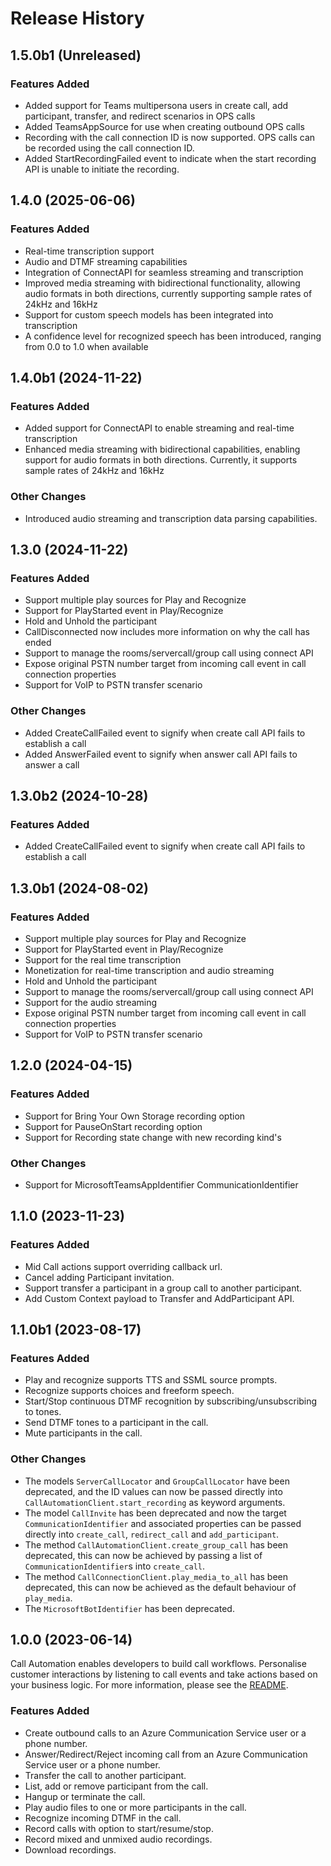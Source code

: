 # Release History

## 1.5.0b1 (Unreleased)

### Features Added

- Added support for Teams multipersona users in create call, add participant, transfer, and redirect scenarios in OPS calls
- Added TeamsAppSource for use when creating outbound OPS calls
- Recording with the call connection ID is now supported. OPS calls can be recorded using the call connection ID.
- Added StartRecordingFailed event to indicate when the start recording API is unable to initiate the recording.

## 1.4.0 (2025-06-06)
 
### Features Added
 
- Real-time transcription support
- Audio and DTMF streaming capabilities
- Integration of ConnectAPI for seamless streaming and transcription
- Improved media streaming with bidirectional functionality, allowing audio formats in both directions, currently supporting sample rates of 24kHz and 16kHz
- Support for custom speech models has been integrated into transcription
- A confidence level for recognized speech has been introduced, ranging from 0.0 to 1.0 when available

## 1.4.0b1 (2024-11-22)

### Features Added

- Added support for ConnectAPI to enable streaming and real-time transcription
- Enhanced media streaming with bidirectional capabilities, enabling support for audio formats in both directions. Currently, it supports sample rates of 24kHz and 16kHz

### Other Changes

- Introduced audio streaming and transcription data parsing capabilities.

## 1.3.0 (2024-11-22)

### Features Added

- Support multiple play sources for Play and Recognize
- Support for PlayStarted event in Play/Recognize
- Hold and Unhold the participant
- CallDisconnected now includes more information on why the call has ended
- Support to manage the rooms/servercall/group call using connect API
- Expose original PSTN number target from incoming call event in call connection properties
- Support for VoIP to PSTN transfer scenario

### Other Changes

- Added CreateCallFailed event to signify when create call API fails to establish a call
- Added AnswerFailed event to signify when answer call API fails to answer a call

## 1.3.0b2 (2024-10-28)

### Features Added

- Added CreateCallFailed event to signify when create call API fails to establish a call

## 1.3.0b1 (2024-08-02)

### Features Added

- Support multiple play sources for Play and Recognize
- Support for PlayStarted event in Play/Recognize
- Support for the real time transcription
- Monetization for real-time transcription and audio streaming
- Hold and Unhold the participant
- Support to manage the rooms/servercall/group call using connect API
- Support for the audio streaming
- Expose original PSTN number target from incoming call event in call connection properties
- Support for VoIP to PSTN transfer scenario

## 1.2.0 (2024-04-15)

### Features Added

- Support for Bring Your Own Storage recording option
- Support for PauseOnStart recording option 
- Support for Recording state change with new recording kind's

### Other Changes
- Support for MicrosoftTeamsAppIdentifier CommunicationIdentifier

## 1.1.0 (2023-11-23)
### Features Added
- Mid Call actions support overriding callback url.
- Cancel adding Participant invitation.
- Support transfer a participant in a group call to another participant.
- Add Custom Context payload to Transfer and AddParticipant API.

## 1.1.0b1 (2023-08-17)
### Features Added
- Play and recognize supports TTS and SSML source prompts.
- Recognize supports choices and freeform speech.
- Start/Stop continuous DTMF recognition by subscribing/unsubscribing to tones.
- Send DTMF tones to a participant in the call.
- Mute participants in the call.

### Other Changes
- The models `ServerCallLocator` and `GroupCallLocator` have been deprecated, and the ID values can now be passed directly into `CallAutomationClient.start_recording` as keyword arguments.
- The model `CallInvite` has been deprecated and now the target `CommunicationIdentifier` and associated properties can be passed directly into `create_call`, `redirect_call` and `add_participant`.
- The method `CallAutomationClient.create_group_call` has been deprecated, this can now be achieved by passing a list of `CommunicationIdentifier`s into `create_call`.
- The method `CallConnectionClient.play_media_to_all` has been deprecated, this can now be achieved as the default behaviour of `play_media`.
- The `MicrosoftBotIdentifier` has been deprecated.

## 1.0.0 (2023-06-14)
Call Automation enables developers to build call workflows. Personalise customer interactions by listening to call events and take actions based on your business logic. For more information, please see the [README][read_me].

### Features Added
- Create outbound calls to an Azure Communication Service user or a phone number.
- Answer/Redirect/Reject incoming call from an Azure Communication Service user or a phone number.
- Transfer the call to another participant.
- List, add or remove participant from the call.
- Hangup or terminate the call.
- Play audio files to one or more participants in the call.
- Recognize incoming DTMF in the call.
- Record calls with option to start/resume/stop.
- Record mixed and unmixed audio recordings.
- Download recordings.

<!-- LINKS -->
[read_me]: https://github.com/Azure/azure-sdk-for-net/blob/main/sdk/communication/Azure.Communication.CallAutomation/README.md
[Overview]: https://learn.microsoft.com/azure/communication-services/concepts/voice-video-calling/call-automation
[Demo Video]: https://ignite.microsoft.com/sessions/14a36f87-d1a2-4882-92a7-70f2c16a306a
[Incoming Call Concept]: https://learn.microsoft.com/azure/communication-services/concepts/voice-video-calling/incoming-call-notification
[Build a customer interaction workflow using Call Automation]: https://learn.microsoft.com/azure/communication-services/quickstarts/voice-video-calling/callflows-for-customer-interactions